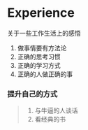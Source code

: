 # Experience
关于一些工作生活上的感悟
1. 做事情要有方法论
2. 正确的思考习惯
3. 正确的学习方式
4. 正确的人做正确的事

### 提升自己的方式
> 1. 与牛逼的人谈话
> 2. 看经典的书
